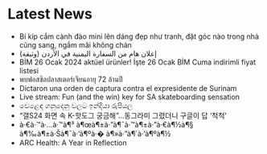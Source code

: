 # Latest News
-  Bí kíp cắm cành đào mini lên dáng đẹp như tranh, đặt góc nào trong nhà cũng sang, ngắm mãi không chán
-  إعلان هام من السفارة اليمنية في الأردن (وثيقة)
-  BİM 26 Ocak 2024 aktüel ürünler! İşte 26 Ocak BİM Cuma indirimli fiyat listesi
-  พบฟอสซิลปลาสเตอร์เจียนอายุ 72 ล้านปี
-  Dictaron una orden de captura contra el expresidente de Surinam
-  Live stream: Fun (and the win) key for SA skateboarding sensation
-  වෙළෙඳ ගනුදෙනු වලට ඉන්දියා රුපියල
-  “갤S24 화면 속 K-핫도그 궁금해”…동그라미 그렸더니 구글이 답 ‘척척’
-  à·€à·™à·…à·™à¶³ à¶œà¶±à·”à¶¯à·™à¶±à·”à·€à¶½à¶§ à¶‰à¶±à·Šà¶¯à·’à¶ºà·� à¶»à·”à¶´à·’à¶ºà¶½
-  ARC Health: A Year in Reflection
